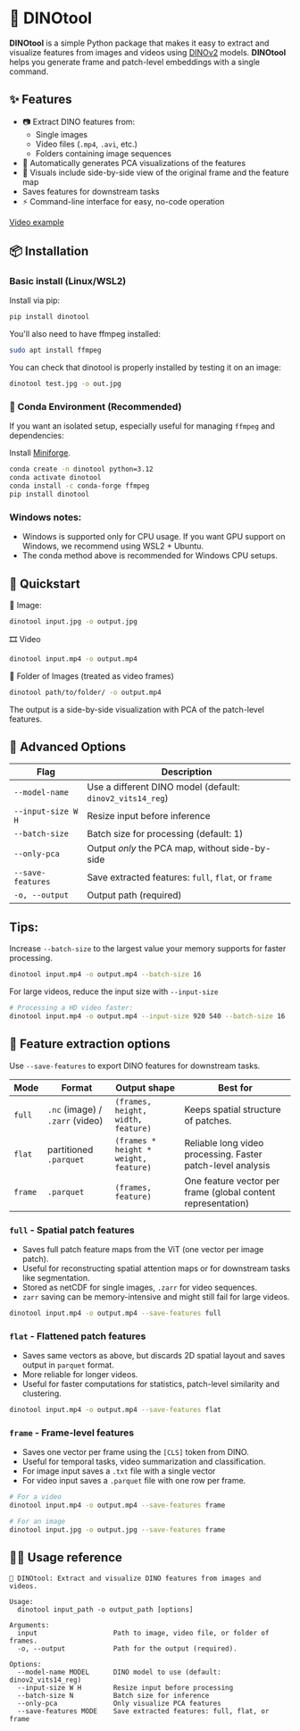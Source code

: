 # 🦕 DINOtool

**DINOtool** is a simple Python package that makes it easy to extract and visualize features from images and videos using [DINOv2](https://dinov2.metademolab.com/) models.
**DINOtool** helps you generate frame and patch-level embeddings with a single command.

## ✨ Features

- 📷 Extract DINO features from:
  - Single images
  - Video files (`.mp4`, `.avi`, etc.)
  - Folders containing image sequences
- 🌈 Automatically generates PCA visualizations of the features
- 🧠 Visuals include side-by-side view of the original frame and the feature map
- Saves features for downstream tasks
- ⚡ Command-line interface for easy, no-code operation

[Video example](https://github.com/mikkoim/dinotool/raw/refs/heads/main/docs/resources/sintel_out.mp4)

## 📦 Installation

### Basic install (Linux/WSL2)

Install via pip:

```bash
pip install dinotool
```
You'll also need to have ffmpeg installed:

```bash
sudo apt install ffmpeg
```
You can check that dinotool is properly installed by testing it on an image:

```bash
dinotool test.jpg -o out.jpg
```

### 🐍 Conda Environment (Recommended)
If you want an isolated setup, especially useful for managing `ffmpeg` and dependencies:

Install [Miniforge](https://conda-forge.org/download/).

```bash
conda create -n dinotool python=3.12
conda activate dinotool
conda install -c conda-forge ffmpeg
pip install dinotool
```

### Windows notes:
- Windows is supported only for CPU usage. If you want GPU support on Windows, we recommend using WSL2 + Ubuntu.
- The conda method above is recommended for Windows CPU setups.

## 🚀 Quickstart

📸 Image:
```bash
dinotool input.jpg -o output.jpg
```

🎞️ Video
```bash
dinotool input.mp4 -o output.mp4
```

📁 Folder of Images (treated as video frames)
```bash
dinotool path/to/folder/ -o output.mp4
```

The output is a side-by-side visualization with PCA of the patch-level features.

## 🧪 Advanced Options

| Flag                | Description                                                           |
|---------------------|------------------------------------------------------------------------|
| `--model-name`      | Use a different DINO model (default: `dinov2_vits14_reg`)             |
| `--input-size W H`  | Resize input before inference                                          |
| `--batch-size`      | Batch size for processing (default: 1)                                 |
| `--only-pca`        | Output *only* the PCA map, without side-by-side                        |
| `--save-features`   | Save extracted features: `full`, `flat`, or `frame`                   |
| `-o, --output`      | Output path (required)                                                 |

## Tips:
Increase `--batch-size` to the largest value your memory supports for faster processing. 

```bash
dinotool input.mp4 -o output.mp4 --batch-size 16
```

For large videos, reduce the input size with `--input-size`

```bash
# Processing a HD video faster:
dinotool input.mp4 -o output.mp4 --input-size 920 540 --batch-size 16
```


## 💾 Feature extraction options

Use `--save-features` to export DINO features for downstream tasks.

| Mode     | Format                         | Output shape            |     Best for      |
|----------|--------------------------------|-------------------------|---------------------------|
| `full`   | `.nc` (image) / `.zarr` (video)| `(frames, height, width, feature)`|  Keeps spatial structure of patches.    |
| `flat`   | partitioned `.parquet`         | `(frames * height * weight, feature)`|  Reliable long video processing. Faster patch-level analysis  |
| `frame`  | `.parquet`                     | `(frames, feature)`| One feature vector per frame (global content representation) |

### `full` - Spatial patch features
- Saves full patch feature maps from the ViT (one vector per image patch).
- Useful for reconstructing spatial attention maps or for downstream tasks like segmentation.
- Stored as netCDF for single images, `.zarr` for video sequences.
- `zarr` saving can be memory-intensive and might still fail for large videos.

```bash
dinotool input.mp4 -o output.mp4 --save-features full
```

### `flat` - Flattened patch features
- Saves same vectors as above, but discards 2D spatial layout and saves output in `parquet` format.
- More reliable for longer videos.
- Useful for faster computations for statistics, patch-level similarity and clustering.

```bash
dinotool input.mp4 -o output.mp4 --save-features flat
```

### `frame` - Frame-level features
- Saves one vector per frame using the `[CLS]` token from DINO.
- Useful for temporal tasks, video summarization and classification.
- For image input saves a `.txt` file with a single vector
- For video input saves a `.parquet` file with one row per frame.

```bash
# For a video
dinotool input.mp4 -o output.mp4 --save-features frame

# For an image
dinotool input.jpg -o output.jpg --save-features frame
```

## 🧑‍💻 Usage reference

```text
🦕 DINOtool: Extract and visualize DINO features from images and videos.

Usage:
  dinotool input_path -o output_path [options]

Arguments:
  input                   Path to image, video file, or folder of frames.
  -o, --output            Path for the output (required).

Options:
  --model-name MODEL      DINO model to use (default: dinov2_vits14_reg)
  --input-size W H        Resize input before processing
  --batch-size N          Batch size for inference
  --only-pca              Only visualize PCA features
  --save-features MODE    Save extracted features: full, flat, or frame
```
